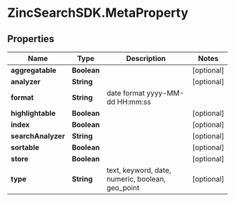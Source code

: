 # ZincSearchSDK.MetaProperty

## Properties

Name | Type | Description | Notes
------------ | ------------- | ------------- | -------------
**aggregatable** | **Boolean** |  | [optional] 
**analyzer** | **String** |  | [optional] 
**format** | **String** | date format yyyy-MM-dd HH:mm:ss || yyyy-MM-dd || epoch_millis | [optional] 
**highlightable** | **Boolean** |  | [optional] 
**index** | **Boolean** |  | [optional] 
**searchAnalyzer** | **String** |  | [optional] 
**sortable** | **Boolean** |  | [optional] 
**store** | **Boolean** |  | [optional] 
**type** | **String** | text, keyword, date, numeric, boolean, geo_point | [optional] 


